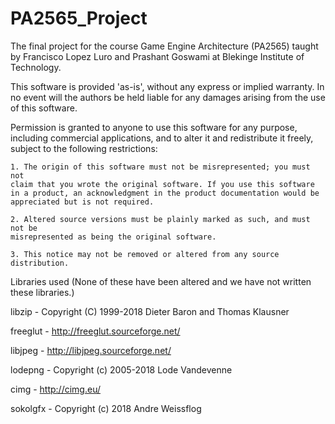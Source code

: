 # PA2565_Project
The final project for the course Game Engine Architecture (PA2565) taught by Francisco Lopez Luro and Prashant Goswami at Blekinge Institute of Technology.

This software is provided 'as-is', without any express or implied
warranty. In no event will the authors be held liable for any damages
arising from the use of this software.

Permission is granted to anyone to use this software for any purpose,
including commercial applications, and to alter it and redistribute it
freely, subject to the following restrictions:

    1. The origin of this software must not be misrepresented; you must not
    claim that you wrote the original software. If you use this software
    in a product, an acknowledgment in the product documentation would be
    appreciated but is not required.

    2. Altered source versions must be plainly marked as such, and must not be
    misrepresented as being the original software.

    3. This notice may not be removed or altered from any source
    distribution.


Libraries used (None of these have been altered and we have not written these libraries.)

libzip - Copyright (C) 1999-2018 Dieter Baron and Thomas Klausner

freeglut - http://freeglut.sourceforge.net/ 

libjpeg - http://libjpeg.sourceforge.net/

lodepng - Copyright (c) 2005-2018 Lode Vandevenne

cimg - http://cimg.eu/

sokolgfx - Copyright (c) 2018 Andre Weissflog
